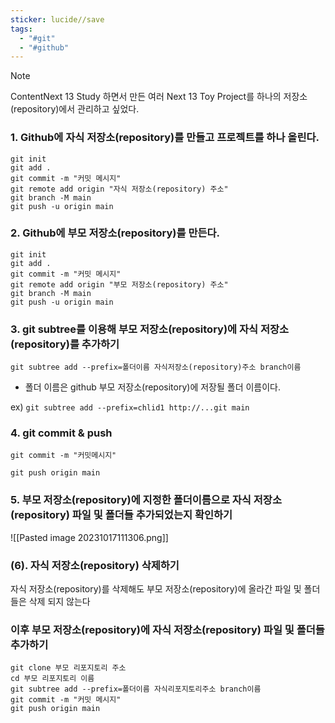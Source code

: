 ```yaml
---
sticker: lucide//save
tags:
  - "#git"
  - "#github"
---
```

> [!NOTE]
> ContentNext 13 Study 하면서 만든 여러 Next 13 Toy Project를 하나의 저장소(repository)에서 관리하고 싶었다.

### 1. Github에 자식 저장소(repository)를 만들고 프로젝트를 하나 올린다.

```shell
git init
git add .
git commit -m "커밋 메시지"
git remote add origin "자식 저장소(repository) 주소"
git branch -M main
git push -u origin main
```

### 2. Github에 부모 저장소(repository)를 만든다.

```shell
git init
git add .
git commit -m "커밋 메시지"
git remote add origin "부모 저장소(repository) 주소"
git branch -M main
git push -u origin main
```

### 3. git subtree를 이용해 부모 저장소(repository)에 자식 저장소(repository)를 추가하기


```shell
git subtree add --prefix=폴더이름 자식저장소(repository)주소 branch이름
```

- 폴더 이름은 github 부모 저장소(repository)에 저장될 폴더 이름이다.

ex) `git subtree add --prefix=chlid1 http://...git main`

### 4. git commit & push

```shell
git commit -m "커밋메시지"

git push origin main
```

### 5. 부모 저장소(repository)에  지정한 폴더이름으로  자식 저장소(repository) 파일 및 폴더들 추가되었는지 확인하기

![[Pasted image 20231017111306.png]]

### (6).  자식 저장소(repository) 삭제하기

자식 저장소(repository)를 삭제해도 부모 저장소(repository)에 올라간 파일 및 폴더들은 삭제 되지 않는다

###  이후 부모 저장소(repository)에  자식 저장소(repository) 파일 및 폴더들 추가하기

```shell
git clone 부모 리포지토리 주소
cd 부모 리포지토리 이름
git subtree add --prefix=폴더이름 자식리포지토리주소 branch이름
git commit -m "커밋 메시지"
git push origin main
```